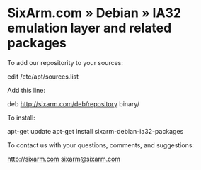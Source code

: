 # SixArm.com » Debian » IA32 emulation layer and related packages

To add our repositority to your sources:

   edit /etc/apt/sources.list

Add this line:

   deb http://sixarm.com/deb/repository binary/

To install:

   apt-get update
   apt-get install sixarm-debian-ia32-packages

To contact us with your questions, comments, and suggestions:

   http://sixarm.com
   sixarm@sixarm.com
